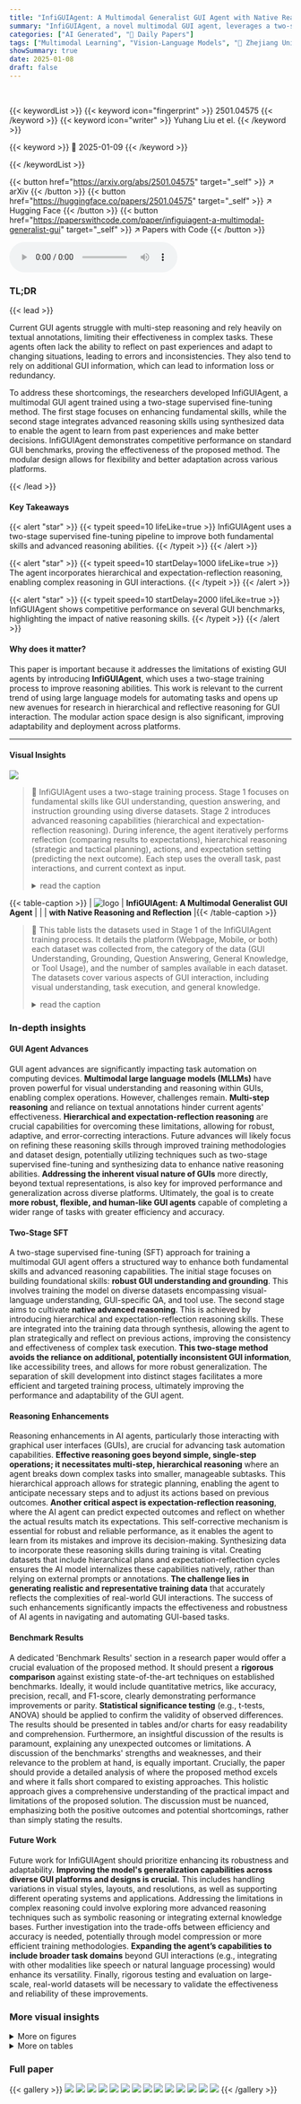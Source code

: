 ```yaml
---
title: "InfiGUIAgent: A Multimodal Generalist GUI Agent with Native Reasoning and Reflection"
summary: "InfiGUIAgent, a novel multimodal GUI agent, leverages a two-stage training pipeline to achieve advanced reasoning and GUI interaction capabilities, outperforming existing models in benchmarks."
categories: ["AI Generated", "🤗 Daily Papers"]
tags: ["Multimodal Learning", "Vision-Language Models", "🏢 Zhejiang University",]
showSummary: true
date: 2025-01-08
draft: false
---
```


<br>

{{< keywordList >}}
{{< keyword icon="fingerprint" >}} 2501.04575 {{< /keyword >}}
{{< keyword icon="writer" >}} Yuhang Liu et el. {{< /keyword >}}
 
{{< keyword >}} 🤗 2025-01-09 {{< /keyword >}}
 
{{< /keywordList >}}

{{< button href="https://arxiv.org/abs/2501.04575" target="_self" >}}
↗ arXiv
{{< /button >}}
{{< button href="https://huggingface.co/papers/2501.04575" target="_self" >}}
↗ Hugging Face
{{< /button >}}
{{< button href="https://paperswithcode.com/paper/infiguiagent-a-multimodal-generalist-gui" target="_self" >}}
↗ Papers with Code
{{< /button >}}



<audio controls>
    <source src="https://ai-paper-reviewer.com/2501.04575/podcast.wav" type="audio/wav">
    Your browser does not support the audio element.
</audio>


### TL;DR


{{< lead >}}

Current GUI agents struggle with multi-step reasoning and rely heavily on textual annotations, limiting their effectiveness in complex tasks.  These agents often lack the ability to reflect on past experiences and adapt to changing situations, leading to errors and inconsistencies.  They also tend to rely on additional GUI information, which can lead to information loss or redundancy. 

To address these shortcomings, the researchers developed InfiGUIAgent, a multimodal GUI agent trained using a two-stage supervised fine-tuning method. The first stage focuses on enhancing fundamental skills, while the second stage integrates advanced reasoning skills using synthesized data to enable the agent to learn from past experiences and make better decisions. InfiGUIAgent demonstrates competitive performance on standard GUI benchmarks, proving the effectiveness of the proposed method.  The modular design allows for flexibility and better adaptation across various platforms.

{{< /lead >}}


#### Key Takeaways

{{< alert "star" >}}
{{< typeit speed=10 lifeLike=true >}} InfiGUIAgent uses a two-stage supervised fine-tuning pipeline to improve both fundamental skills and advanced reasoning abilities. {{< /typeit >}}
{{< /alert >}}

{{< alert "star" >}}
{{< typeit speed=10 startDelay=1000 lifeLike=true >}} The agent incorporates hierarchical and expectation-reflection reasoning, enabling complex reasoning in GUI interactions. {{< /typeit >}}
{{< /alert >}}

{{< alert "star" >}}
{{< typeit speed=10 startDelay=2000 lifeLike=true >}} InfiGUIAgent shows competitive performance on several GUI benchmarks, highlighting the impact of native reasoning skills. {{< /typeit >}}
{{< /alert >}}

#### Why does it matter?
This paper is important because it addresses the limitations of existing GUI agents by introducing **InfiGUIAgent**, which uses a two-stage training process to improve reasoning abilities.  This work is relevant to the current trend of using large language models for automating tasks and opens up new avenues for research in hierarchical and reflective reasoning for GUI interaction. The modular action space design is also significant, improving adaptability and deployment across platforms.

------
#### Visual Insights



![](https://arxiv.org/html/2501.04575/x1.png)

> 🔼 InfiGUIAgent uses a two-stage training process. Stage 1 focuses on fundamental skills like GUI understanding, question answering, and instruction grounding using diverse datasets.  Stage 2 introduces advanced reasoning capabilities (hierarchical and expectation-reflection reasoning).  During inference, the agent iteratively performs reflection (comparing results to expectations), hierarchical reasoning (strategic and tactical planning), actions, and expectation setting (predicting the next outcome). Each step uses the overall task, past interactions, and current context as input.
> <details>
> <summary>read the caption</summary>
> Figure 1:  InfiGUIAgent is trained in two stages. Stage 1 cultivates fundamental abilities using diverse datasets covering GUI understanding (element recognition and layout comprehension), question answering, instruction grounding, general knowledge, and tool usage. Stage 2 introduces native advanced reasoning, employed during both training and inference. This stage follows a cyclical process at each step, consisting of Reflection, Hierarchical Reasoning (strategic and tactical layers), Action, and Expectation. Each step receives the overall task, the history of previous screenshots and reasoning, and the current environment as input. Reflection assesses the previous action’s outcome against its expectation, while Expectation predicts the outcome of the current action for subsequent reflection.
> </details>





{{< table-caption >}}
| ![logo](https://arxiv.org/html/2501.04575/logo.png) | **InfiGUIAgent: A Multimodal Generalist GUI Agent** | 
| | **with Native Reasoning and Reflection** |{{< /table-caption >}}

> 🔼 This table lists the datasets used in Stage 1 of the InfiGUIAgent training process.  It details the platform (Webpage, Mobile, or both) each dataset was collected from, the category of the data (GUI Understanding, Grounding, Question Answering, General Knowledge, or Tool Usage), and the number of samples available in each dataset. The datasets cover various aspects of GUI interaction, including visual understanding, task execution, and general knowledge.
> <details>
> <summary>read the caption</summary>
> Table 1: Training datasets used in stage 1 of supervised fine-tuning.
> </details>





### In-depth insights


#### GUI Agent Advances
GUI agent advances are significantly impacting task automation on computing devices.  **Multimodal large language models (MLLMs)** have proven powerful for visual understanding and reasoning within GUIs, enabling complex operations. However, challenges remain.  **Multi-step reasoning** and reliance on textual annotations hinder current agents' effectiveness.  **Hierarchical and expectation-reflection reasoning** are crucial capabilities for overcoming these limitations, allowing for robust, adaptive, and error-correcting interactions.  Future advances will likely focus on refining these reasoning skills through improved training methodologies and dataset design, potentially utilizing techniques such as two-stage supervised fine-tuning and synthesizing data to enhance native reasoning abilities.  **Addressing the inherent visual nature of GUIs** more directly, beyond textual representations, is also key for improved performance and generalization across diverse platforms.  Ultimately, the goal is to create **more robust, flexible, and human-like GUI agents** capable of completing a wider range of tasks with greater efficiency and accuracy.

#### Two-Stage SFT
A two-stage supervised fine-tuning (SFT) approach for training a multimodal GUI agent offers a structured way to enhance both fundamental skills and advanced reasoning capabilities.  The initial stage focuses on building foundational skills: **robust GUI understanding and grounding**. This involves training the model on diverse datasets encompassing visual-language understanding, GUI-specific QA, and tool use. The second stage aims to cultivate **native advanced reasoning**.  This is achieved by introducing hierarchical and expectation-reflection reasoning skills. These are integrated into the training data through synthesis, allowing the agent to plan strategically and reflect on previous actions, improving the consistency and effectiveness of complex task execution.  **This two-stage method avoids the reliance on additional, potentially inconsistent GUI information**, like accessibility trees, and allows for more robust generalization. The separation of skill development into distinct stages facilitates a more efficient and targeted training process, ultimately improving the performance and adaptability of the GUI agent.

#### Reasoning Enhancements
Reasoning enhancements in AI agents, particularly those interacting with graphical user interfaces (GUIs), are crucial for advancing task automation capabilities.  **Effective reasoning goes beyond simple, single-step operations; it necessitates multi-step, hierarchical reasoning** where an agent breaks down complex tasks into smaller, manageable subtasks.  This hierarchical approach allows for strategic planning, enabling the agent to anticipate necessary steps and to adjust its actions based on previous outcomes.  **Another critical aspect is expectation-reflection reasoning**, where the AI agent can predict expected outcomes and reflect on whether the actual results match its expectations. This self-corrective mechanism is essential for robust and reliable performance, as it enables the agent to learn from its mistakes and improve its decision-making.  Synthesizing data to incorporate these reasoning skills during training is vital. Creating datasets that include hierarchical plans and expectation-reflection cycles ensures the AI model internalizes these capabilities natively, rather than relying on external prompts or annotations. **The challenge lies in generating realistic and representative training data** that accurately reflects the complexities of real-world GUI interactions. The success of such enhancements significantly impacts the effectiveness and robustness of AI agents in navigating and automating GUI-based tasks.

#### Benchmark Results
A dedicated 'Benchmark Results' section in a research paper would offer a crucial evaluation of the proposed method.  It should present a **rigorous comparison** against existing state-of-the-art techniques on established benchmarks.  Ideally, it would include quantitative metrics, like accuracy, precision, recall, and F1-score, clearly demonstrating performance improvements or parity.  **Statistical significance testing** (e.g., t-tests, ANOVA) should be applied to confirm the validity of observed differences.  The results should be presented in tables and/or charts for easy readability and comprehension.  Furthermore, an insightful discussion of the results is paramount, explaining any unexpected outcomes or limitations.  A discussion of the benchmarks' strengths and weaknesses, and their relevance to the problem at hand, is equally important.  Crucially, the paper should provide a detailed analysis of where the proposed method excels and where it falls short compared to existing approaches. This holistic approach gives a comprehensive understanding of the practical impact and limitations of the proposed solution.  The discussion must be nuanced, emphasizing both the positive outcomes and potential shortcomings, rather than simply stating the results.

#### Future Work
Future work for InfiGUIAgent should prioritize enhancing its robustness and adaptability.  **Improving the model's generalization capabilities across diverse GUI platforms and designs is crucial.** This includes handling variations in visual styles, layouts, and resolutions, as well as supporting different operating systems and applications.  Addressing the limitations in complex reasoning could involve exploring more advanced reasoning techniques such as symbolic reasoning or integrating external knowledge bases.  Further investigation into the trade-offs between efficiency and accuracy is needed, potentially through model compression or more efficient training methodologies.  **Expanding the agent’s capabilities to include broader task domains** beyond GUI interactions (e.g., integrating with other modalities like speech or natural language processing) would enhance its versatility.  Finally, rigorous testing and evaluation on large-scale, real-world datasets will be necessary to validate the effectiveness and reliability of these improvements.


### More visual insights

<details>
<summary>More on figures
</summary>


![](https://arxiv.org/html/2501.04575/x2.png)

> 🔼 This figure showcases the InfiGUIAgent's ability to understand a GUI. The screenshot displays the settings menu of an Android device, and the caption details key UI components and their locations, demonstrating the agent's capacity to accurately interpret and describe the interface elements.
> <details>
> <summary>read the caption</summary>
> Figure 2: Case of GUI Understanding.
> </details>



![](https://arxiv.org/html/2501.04575/x3.png)

> 🔼 The figure demonstrates the agent's ability to ground actions within a GUI.  The instruction asks the agent to identify where to send a message. The agent correctly identifies the messaging app icon at the bottom-left of the home screen and explains its function in relation to sending messages.
> <details>
> <summary>read the caption</summary>
> Figure 3: Case of Grounding.
> </details>



![](https://arxiv.org/html/2501.04575/x4.png)

> 🔼 This figure showcases the InfiGUIAgent's ability to answer questions based on the visual information provided in a screenshot.  The screenshot shows a portion of an Android phone's home screen displaying the time and date. The question posed is 'What day is it tomorrow?', and the model correctly identifies the current day (Sunday) from the screen and answers 'Monday'.  The answer highlights the InfiGUIAgent's ability to extract relevant information from the visual UI and perform simple reasoning tasks.
> <details>
> <summary>read the caption</summary>
> Figure 4: Case of Question Answering.
> </details>



![](https://arxiv.org/html/2501.04575/x5.png)

> 🔼 This figure demonstrates the InfiGUIAgent's advanced reasoning capabilities in a messaging app scenario.  The agent must identify the relevant UI element (the 'Start chat' button) and perform the correct action (tapping the button) to initiate a reply.  The figure displays the agent's reasoning process, detailing the steps involved: reflection on the previous action, hierarchical reasoning to determine the next steps, and expectation of the outcome. This illustrates the agent's ability to understand context, plan actions, and adapt its behavior to achieve the goal of replying to a message.
> <details>
> <summary>read the caption</summary>
> Figure 5: Case of Native Advanced Reasoning. The agent’s goal is to reply to a message
> </details>



![](https://arxiv.org/html/2501.04575/x6.png)

> 🔼 This figure illustrates an example of InfiGUIAgent performing advanced reasoning to achieve the goal of creating a new contact.  It shows the agent's reasoning process, broken down into strategic and tactical layers, as it navigates the phone app's interface to locate and tap the 'Contacts' tab, and subsequently initiates the 'Create new contact' process.  The steps highlight how the agent uses hierarchical reasoning to decompose the task and combines this with grounding, referencing specific visual elements to perform actions.
> <details>
> <summary>read the caption</summary>
> Figure 6: Case of Native Advanced Reasoning. The agent’s goal is to create a new contact.
> </details>



![](https://arxiv.org/html/2501.04575/x7.png)

> 🔼 This figure shows a screenshot of a smartphone screen, illustrating the step-by-step process of creating a new contact using InfiGUIAgent.  The agent first successfully navigated to the 'Contacts' section, and in this specific step (K+1), it proceeds to initiate the process by tapping the 'Create new contact' button. This illustrates the agent's hierarchical reasoning and grounding capabilities by showing the action and its expected outcome within the broader context of creating a contact.  Details like the reasoning process, the grounding details of the button's location and visual features, and the action itself as a JSON formatted instruction, are all displayed in the caption.
> <details>
> <summary>read the caption</summary>
> Figure 7: Case of Native Advanced Reasoning. The agent’s goal is to create a new contact.
> </details>



</details>




<details>
<summary>More on tables
</summary>


{{< table-caption >}}
| Dataset | Platform | Category | # of Samples |
|---|---|---|---| 
| _GUI-related Datasets_ |  |  |  |
| GUIEnv (Chen et al., 2024) | Webpage | Grounding | 150,000 |
| RICO Semantic Annotation (Sunkara et al., 2022) | Mobile | Grounding | 150,000 |
| SeeClick-Web (Cheng et al., 2024) | Webpage | Grounding | 100,000 |
| RICO SCA (Li et al., 2020a) | Mobile | Grounding | 100,000 |
| Widget Caption (Li et al., 2020b) | Mobile | Grounding | 70,000 |
| GUIChat (Chen et al., 2024) | Webpage | QA | 40,000 |
| ScreenQA (Hsiao et al., 2022) | Mobile | QA | 17,000 |
| UIBert Reference Expression (Bai et al., 2021) | Mobile & Mobile | Grounding | 16,000 |
| Screen2Words (Wang et al., 2021) | Mobile | Understanding | 12,000 |
| Complex QA (Yin et al., 2023) | Mobile | QA | 11,000 |
| Screen Annotation (Baechler et al., 2024) | Mobile | Understanding | 5,400 |
| OmniAct-Single Click (Kapoor et al., 2024) | Webpage & Desktop | Grounding | 4,800 |
| _Non-GUI Datasets_ |  |  |  |
| LLaVA-OneVision (Li et al., 2024a) | - | General | 250,000 |
| PixMo (MDeitke et al., 2024) | - | General | 68,800 |
| Glaive-function-calling (Glaive AI, 2024) | - | Tool Usage | 5,000 |{{< /table-caption >}}
> 🔼 This table lists the datasets used in Stage 2 of the InfiGUIAgent training process, focusing on enhancing advanced reasoning capabilities.  The datasets provide examples of hierarchical and expectation-reflection reasoning, crucial for effective GUI interaction. Each dataset includes information on the platform (Webpage or Mobile) and the number of samples provided, contributing to the agent's ability to perform complex multi-step tasks.
> <details>
> <summary>read the caption</summary>
> Table 2: UI action reasoning datasets used in the training process
> </details>

{{< table-caption >}}
| Dataset | Platform | # of Samples |
|---|---|---|
| GUIAct (Chen et al., 2024) | Webpage & Mobile | 10,000 |
| AMEX (Chai et al., 2024) | Mobile | 3,000 |
| Android in the Zoo (Zhang et al., 2024a) | Mobile | 2,000 |
| Composition: Stage 1-aligned | - | 30,000 |{{< /table-caption >}}
> 🔼 This table categorizes the different types of actions that an agent can take within the GUI environment.  It breaks down actions into six categories based on their characteristics: single-point operations (e.g., tap, click), two-point operations (e.g., swipe, select text), directional operations (e.g., scroll), text input operations, parameterless operations (e.g., remember, enter), and state settings (e.g., set task status).  Each category lists specific examples of actions it includes. This provides a structured understanding of the action space available to the GUI agent, showing how various interactions are classified and what parameters they may take.
> <details>
> <summary>read the caption</summary>
> Table 3: Categorization of actions in the action space.
> </details>

{{< table-caption >}}
| Category | Operations |
|---|---| 
| **Single-point operations** | `tap`, `click`, `hover`, `select` |
| **Two-point operations** | `swipe`, `select_text` |
| **Directional operations** | `scroll` |
| **Text input** | `input`, `point_input` |
| **Parameterless operations** | `remember`, `enter`, `home`, `back` |
| **State settings** | `set_task_status` |{{< /table-caption >}}
> 🔼 This table presents a comparison of the performance of different models on the ScreenSpot benchmark across various platforms (Mobile, Desktop, and Web) and for different element types (Text and Icon).  The accuracy of each model is evaluated using raw screenshot information, without any additional metadata or augmentations.  The best performing model for each category is highlighted in bold, while the second-best is underlined. This highlights the effectiveness of the models in understanding and interacting with graphical user interfaces on different device types.
> <details>
> <summary>read the caption</summary>
> Table 4: Performances on various platforms (Mobile, Desktop, Web) on Screenshot. All experiments were conducted using raw screenshot information. Results marked in bold represent the best performance, and those underlined indicate the second-best performance.
> </details>

{{< table-caption >}}
| Model | Mobile Text | Mobile Icon | Desktop Text | Desktop Icon | Web Text | Web Icon | Avg. |
|---|---|---|---|---|---|---|---| 
| *Proprietary Models* |  |  |  |  |  |  |  |
| GPT-4o<sup>1</sup> (OpenAI, 2024) | 30.5 | 23.2 | 20.6 | 19.4 | 11.1 | 7.8 | 18.8 |
| Gemini-1.5-pro<sup>2</sup> (Team et al., 2024) | 76.2 | 54.1 | 65.5 | 39.3 | 52.2 | 32.0 | 53.2 |
| *Open-source Models* |  |  |  |  |  |  |  |
| Qwen2-VL-2B (Wang et al., 2024) | 24.2 | 10.0 | 1.4 | 9.3 | 8.7 | 2.4 | 9.3 |
| Qwen2-VL-7B (Wang et al., 2024) | 61.3 | 39.3 | 52.0 | 45.0 | 33.0 | 21.8 | 42.9 |
| CogAgent (Hong et al., 2024) | 67.0 | 24.0 | 74.2 | 20.0 | 70.4 | 28.6 | 47.4 |
| SeeClick (Cheng et al., 2024) | 78.0 | 52.0 | 72.2 | 30.0 | 55.7 | 32.5 | 53.4 |
| UGround-7B (Gou et al., 2024) | 82.8 | 60.3 | 82.5 | 63.6 | 80.4 | 70.4 | 73.3 |
| ShowUI-2B (Lin et al., 2024) | 92.3 | 75.5 | 76.3 | 61.1 | 81.7 | 63.6 | 75.1 |
| *Ours* |  |  |  |  |  |  |  |
| **InfiGUIAgent-2B** | 88.6 | 74.7 | 85.6 | 65.0 | 79.1 | 64.6 | 76.3 |{{< /table-caption >}}
> 🔼 This table presents a comparison of the success rates achieved by different models on the AndroidWorld benchmark.  The benchmark consists of 116 programmatic tasks across 20 real-world Android applications.  The table shows the success rates broken down by task difficulty level (Easy, Middle, Hard) for several models including InfiGUIAgent, as well as several open-source baselines.  The overall success rate is also shown for each model.  Note that the experiments were conducted using raw screenshots without any additional GUI metadata.
> <details>
> <summary>read the caption</summary>
> Table 5: Performances on AndroidWorld.
> </details>

</details>




### Full paper

{{< gallery >}}
<img src="https://ai-paper-reviewer.com/2501.04575/1.png" class="grid-w50 md:grid-w33 xl:grid-w25" />
<img src="https://ai-paper-reviewer.com/2501.04575/2.png" class="grid-w50 md:grid-w33 xl:grid-w25" />
<img src="https://ai-paper-reviewer.com/2501.04575/3.png" class="grid-w50 md:grid-w33 xl:grid-w25" />
<img src="https://ai-paper-reviewer.com/2501.04575/4.png" class="grid-w50 md:grid-w33 xl:grid-w25" />
<img src="https://ai-paper-reviewer.com/2501.04575/5.png" class="grid-w50 md:grid-w33 xl:grid-w25" />
<img src="https://ai-paper-reviewer.com/2501.04575/6.png" class="grid-w50 md:grid-w33 xl:grid-w25" />
<img src="https://ai-paper-reviewer.com/2501.04575/7.png" class="grid-w50 md:grid-w33 xl:grid-w25" />
<img src="https://ai-paper-reviewer.com/2501.04575/8.png" class="grid-w50 md:grid-w33 xl:grid-w25" />
<img src="https://ai-paper-reviewer.com/2501.04575/9.png" class="grid-w50 md:grid-w33 xl:grid-w25" />
<img src="https://ai-paper-reviewer.com/2501.04575/10.png" class="grid-w50 md:grid-w33 xl:grid-w25" />
<img src="https://ai-paper-reviewer.com/2501.04575/11.png" class="grid-w50 md:grid-w33 xl:grid-w25" />
<img src="https://ai-paper-reviewer.com/2501.04575/12.png" class="grid-w50 md:grid-w33 xl:grid-w25" />
<img src="https://ai-paper-reviewer.com/2501.04575/13.png" class="grid-w50 md:grid-w33 xl:grid-w25" />
<img src="https://ai-paper-reviewer.com/2501.04575/14.png" class="grid-w50 md:grid-w33 xl:grid-w25" />
{{< /gallery >}}